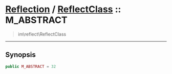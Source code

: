 # [Reflection](reflect.md) / [ReflectClass](reflect-ReflectClass.md) :: M_ABSTRACT
 > im\reflect\ReflectClass
____

## Synopsis
```php
public M_ABSTRACT = 32
```
